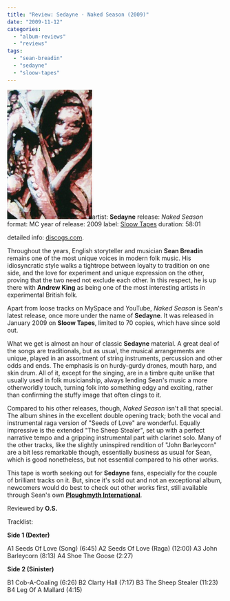 ```yaml
---
title: "Review: Sedayne - Naked Season (2009)"
date: "2009-11-12"
categories: 
  - "album-reviews"
  - "reviews"
tags: 
  - "sean-breadin"
  - "sedayne"
  - "sloow-tapes"
---
```


[![sedayne_ns](images/cover1-197x300.jpg "sedayne_ns")](http://www.eveningoflight.nl/wordpress/wp-content/uploads/2009/11/cover1.jpg)artist: **Sedayne** release: _Naked Season_ format: MC year of release: 2009 label: [Sloow Tapes](http://sloowtapes.blogspot.com/) duration: 58:01

detailed info: [discogs.com](http://www.discogs.com/Sedayne-Naked-Season/release/1644483).

Throughout the years, English storyteller and musician **Sean Breadin** remains one of the most unique voices in modern folk music. His idiosyncratic style walks a tightrope between loyalty to tradition on one side, and the love for experiment and unique expression on the other, proving that the two need not exclude each other. In this respect, he is up there with **Andrew King** as being one of the most interesting artists in experimental British folk.

Apart from loose tracks on MySpace and YouTube, _Naked Season_ is Sean's latest release, once more under the name of **Sedayne**. It was released in January 2009 on **Sloow Tapes**, limited to 70 copies, which have since sold out.

What we get is almost an hour of classic **Sedayne** material. A great deal of the songs are traditionals, but as usual, the musical arrangements are unique, played in an assortment of string instruments, percussion and other odds and ends. The emphasis is on hurdy-gurdy drones, mouth harp, and skin drum. All of it, except for the singing, are in a timbre quite unlike that usually used in folk musicianship, always lending Sean's music a more otherworldly touch, turning folk into something edgy and exciting, rather than confirming the stuffy image that often clings to it.

Compared to his other releases, though, _Naked Season_ isn't all that special. The album shines in the excellent double opening track; both the vocal and instrumental raga version of "Seeds of Love" are wonderful. Equally impressive is the extended "The Sheep Stealer", set up with a perfect narrative tempo and a gripping instrumental part with clarinet solo. Many of the other tracks, like the slightly uninspired rendition of "John Barleycorn" are a bit less remarkable though, essentially business as usual for Sean, which is good nonetheless, but not essential compared to his other works.

This tape is worth seeking out for **Sedayne** fans, especially for the couple of brilliant tracks on it. But, since it's sold out and not an exceptional album, newcomers would do best to check out other works first, still available through Sean's own [**Ploughmyth International**](http://www.sedayne.co.uk/).

Reviewed by **O.S.**

Tracklist:

**Side 1 (Dexter)**

A1 Seeds Of Love (Song) (6:45) A2 Seeds Of Love (Raga) (12:00) A3 John Barleycorn (8:13) A4 Shoe The Goose (2:27)

**Side 2 (Sinister)**

B1 Cob-A-Coaling (6:26) B2 Clarty Hall (7:17) B3 The Sheep Stealer (11:23) B4 Leg Of A Mallard (4:15)
